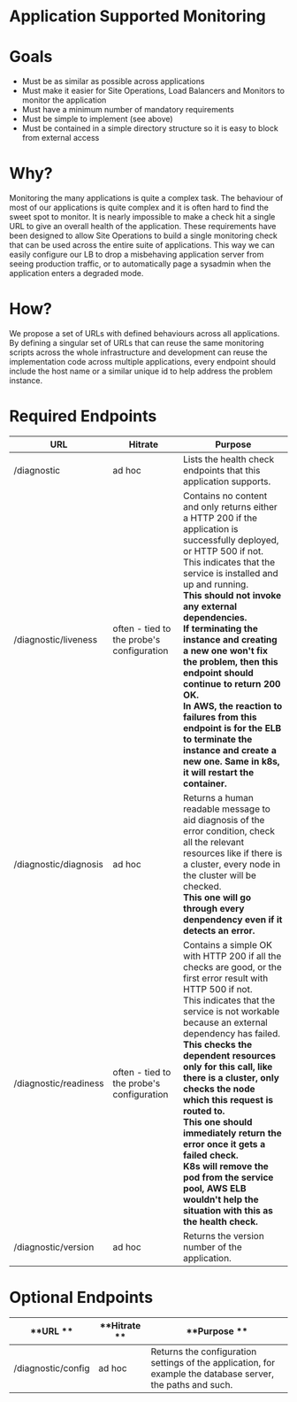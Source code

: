 # Application Supported Monitoring

# Goals

- Must be as similar as possible across applications
- Must make it easier for Site Operations, Load Balancers and Monitors to monitor the application
- Must have a minimum number of mandatory requirements
- Must be simple to implement (see above)
- Must be contained in a simple directory structure so it is easy to block from external access

# Why?

Monitoring the many applications is quite a complex task. The behaviour of most of our applications is quite complex and it is often hard to find the sweet spot to monitor. It is nearly impossible to make a check hit a single URL to give an overall health of the application. These requirements have been designed to allow Site Operations to build a single monitoring check that can be used across the entire suite of applications. This way we can easily configure our LB to drop a misbehaving application server from seeing production traffic, or to automatically page a sysadmin when the application enters a degraded mode.

# How?

We propose a set of URLs with defined behaviours across all applications. By defining a singular set of URLs that can reuse the same monitoring scripts across the whole infrastructure and development can reuse the implementation code across multiple applications, every endpoint should include the host name or a similar unique id to help address the problem instance.

# Required Endpoints

| **URL**               | **Hitrate**                               | **Purpose**                                                  |
| --------------------- | ----------------------------------------- | ------------------------------------------------------------ |
| /diagnostic           | ad hoc                                    | Lists the health check endpoints that this application supports. |
| /diagnostic/liveness  | often - tied to the probe's configuration | Contains no content and only returns either a HTTP 200 if the application is successfully deployed, or HTTP 500 if not.<br/>This indicates that the service is installed and up and running. <br/>**This should not invoke any external dependencies.<br/>If terminating the instance and creating a new one won't fix the problem, then this endpoint should continue to return 200 OK.<br/>In AWS, the reaction to failures from this endpoint is for the ELB to terminate the instance and create a new one.  Same in k8s, it will restart the container.** |
| /diagnostic/diagnosis | ad hoc                                    | Returns a human readable message to aid diagnosis of the error condition, check all the relevant resources like if there is a cluster, every node in the cluster will be checked.<br/>**This one will go through every denpendency even if it detects an error.** |
| /diagnostic/readiness | often - tied to the probe's configuration | Contains a simple OK with HTTP 200 if all the checks are good, or the first error result with HTTP 500 if not.<br/>This indicates that the service is not workable because an external dependency has failed.<br/>**This checks the dependent resources only for this call, like there is a cluster, only checks the node which this request is routed to.<br/>This one should immediately return the error once it gets a failed check.<br/>K8s will remove the pod from the service pool, AWS ELB wouldn't help the situation with this as the health check.** |
| /diagnostic/version   | ad hoc                                    | Returns the version number of the application.               |

# Optional Endpoints

| **URL **           | **Hitrate ** | **Purpose **                                                 |
| ------------------ | ------------ | ------------------------------------------------------------ |
| /diagnostic/config | ad hoc       | Returns the configuration settings of the application, for example the database server, the paths and such. |
